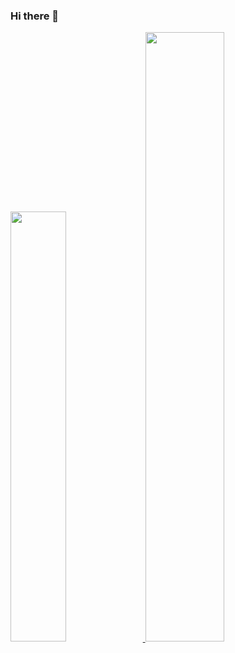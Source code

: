 ### Hi there 👋

<!--
**joaohs1/joaohs1** is a ✨ _special_ ✨ repository because its `README.md` (this file) appears on your GitHub profile.

Here are some ideas to get you started:

- 🔭 I’m currently working on ...
- 🌱 I’m currently learning ...
- 👯 I’m looking to collaborate on ...
- 🤔 I’m looking for help with ...
- 💬 Ask me about ...
- 📫 How to reach me: ...
- 😄 Pronouns: ...
- ⚡ Fun fact: ...
-->

<div>
  <a href="https://github.com/joaohs1">
  <img width="42%" src="https://github-readme-stats.vercel.app/api?username=joaohs1&show_icons=true&theme=vision-friendly-dark">
  <img width="50%" src="https://github-readme-stats.vercel.app/api/top-langs/?username=joaohs1&layout=compact&theme=vision-friendly-dark">
</div>
